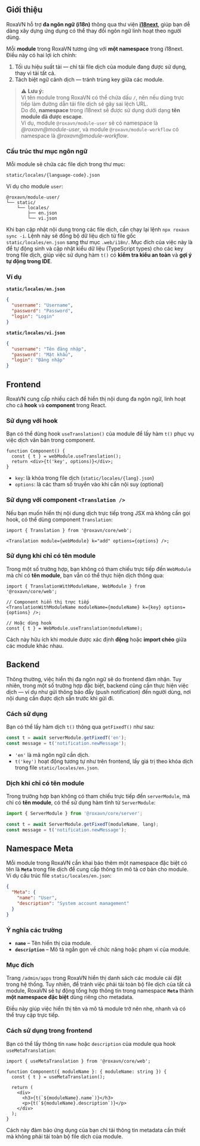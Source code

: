 ## Giới thiệu

RoxaVN hỗ trợ **đa ngôn ngữ (i18n)** thông qua thư viện [**i18next**](https://www.i18next.com/), giúp bạn dễ dàng xây dựng ứng dụng có thể thay đổi ngôn ngữ linh hoạt theo người dùng.

Mỗi **module** trong RoxaVN tương ứng với **một namespace** trong i18next.
Điều này có hai lợi ích chính:

1. Tối ưu hiệu suất tải — chỉ tải file dịch của module đang được sử dụng, thay vì tải tất cả.
2. Tách biệt ngữ cảnh dịch — tránh trùng key giữa các module.

> ⚠️ **Lưu ý:**  
> Vì tên module trong RoxaVN có thể chứa dấu `/`, nên nếu dùng trực tiếp làm đường dẫn tải file dịch sẽ gây sai lệch URL.  
> Do đó, **namespace** trong i18next sẽ được sử dụng dưới dạng **tên module đã được escape**.  
> Ví dụ, module `@roxavn/module-user` sẽ có namespace là *@roxavn@module-user*, và module `@roxavn/module-workflow` có namespace là *@roxavn@module-workflow*.

### Cấu trúc thư mục ngôn ngữ

Mỗi module sẽ chứa các file dịch trong thư mục:

```
static/locales/{language-code}.json
```

Ví dụ cho module `user`:

```
@roxavn/module-user/
└── static/
    └── locales/
        ├── en.json
        └── vi.json
```

Khi bạn cập nhật nội dung trong các file dịch, cần chạy lại lệnh `npx roxavn sync -i`. Lệnh này sẽ đồng bộ dữ liệu dịch từ file gốc `static/locales/en.json` sang thư mục `.web/i18n/`. Mục đích của việc này là để tự động sinh và cập nhật kiểu dữ liệu (TypeScript types) cho các key trong file dịch, giúp việc sử dụng hàm `t()` có **kiểm tra kiểu an toàn** và **gợi ý tự động trong IDE**.

### Ví dụ

**`static/locales/en.json`**

```json
{
  "username": "Username",
  "password": "Password",
  "login": "Login"
}
```

**`static/locales/vi.json`**

```json
{
  "username": "Tên đăng nhập",
  "password": "Mật khẩu",
  "login": "Đăng nhập"
}
```

## Frontend

RoxaVN cung cấp nhiều cách để hiển thị nội dung đa ngôn ngữ, linh hoạt cho cả **hook** và **component** trong React.

### Sử dụng với hook

Bạn có thể dùng hook `useTranslation()` của module để lấy hàm `t()` phục vụ việc dịch văn bản trong component.

```tsx
function Component() {
  const { t } = webModule.useTranslation();
  return <div>{t('key', options)}</div>;
}
```

* `key`: là khóa trong file dịch (`static/locales/{lang}.json`)
* `options`: là các tham số truyền vào khi cần nội suy (optional)

### Sử dụng với component `<Translation />`

Nếu bạn muốn hiển thị nội dung dịch trực tiếp trong JSX mà không cần gọi hook, có thể dùng component `Translation`:

```tsx
import { Translation } from '@roxavn/core/web';

<Translation module={webModule} k="add" options={options} />;
```

### Sử dụng khi chỉ có tên module

Trong một số trường hợp, bạn không có tham chiếu trực tiếp đến `WebModule` mà chỉ có **tên module**, bạn vẫn có thể thực hiện dịch thông qua:

```tsx
import { TranslationWithModuleName, WebModule } from '@roxavn/core/web';

// Component hiển thị trực tiếp
<TranslationWithModuleName moduleName={moduleName} k={key} options={options} />;

// Hoặc dùng hook
const { t } = WebModule.useTranslation(moduleName);
```

Cách này hữu ích khi module được xác định **động** hoặc **import chéo** giữa các module khác nhau.

## Backend

Thông thường, việc hiển thị đa ngôn ngữ sẽ do frontend đảm nhận. Tuy nhiên, trong một số trường hợp đặc biệt, backend cũng cần thực hiện việc dịch — ví dụ như gửi thông báo đẩy (push notification) đến người dùng, nơi nội dung cần được dịch sẵn trước khi gửi đi.

### Cách sử dụng

Bạn có thể lấy hàm dịch `t()` thông qua `getFixedT()` như sau:

```ts
const t = await serverModule.getFixedT('en');
const message = t('notification.newMessage');
```

* `'en'` là mã ngôn ngữ cần dịch.
* `t('key')` hoạt động tương tự như trên frontend, lấy giá trị theo khóa dịch trong file `static/locales/en.json`.

### Dịch khi chỉ có tên module

Trong trường hợp bạn không có tham chiếu trực tiếp đến `serverModule`, mà chỉ có **tên module**, có thể sử dụng hàm tĩnh từ `ServerModule`:

```ts
import { ServerModule } from '@roxavn/core/server';

const t = await ServerModule.getFixedT(moduleName, lang);
const message = t('notification.newMessage');
```

## Namespace Meta

Mỗi module trong RoxaVN cần khai báo thêm một namespace đặc biệt có tên là **`Meta`** trong file dịch để cung cấp thông tin mô tả cơ bản cho module. Ví dụ cấu trúc file `static/locales/en.json`:

```json
{
  "Meta": {
    "name": "User",
    "description": "System account management"
  }
}
```

### Ý nghĩa các trường

* **`name`** – Tên hiển thị của module.
* **`description`** – Mô tả ngắn gọn về chức năng hoặc phạm vi của module.

### Mục đích

Trang `/admin/apps` trong RoxaVN hiển thị danh sách các module cài đặt trong hệ thống.
Tuy nhiên, để tránh việc phải tải toàn bộ file dịch của tất cả module, RoxaVN sẽ tự động tổng hợp thông tin trong namespace **`Meta`** thành **một namespace đặc biệt** dùng riêng cho metadata.

Điều này giúp việc hiển thị tên và mô tả module trở nên nhẹ, nhanh và có thể truy cập trực tiếp.

### Cách sử dụng trong frontend

Bạn có thể lấy thông tin `name` hoặc `description` của module qua hook `useMetaTranslation`:

```tsx
import { useMetaTranslation } from '@roxavn/core/web';

function Component({ moduleName }: { moduleName: string }) {
  const { t } = useMetaTranslation();

  return (
    <div>
      <h3>{t(`${moduleName}.name`)}</h3>
      <p>{t(`${moduleName}.description`)}</p>
    </div>
  );
}
```

Cách này đảm bảo ứng dụng của bạn chỉ tải thông tin metadata cần thiết mà không phải tải toàn bộ file dịch của module.
